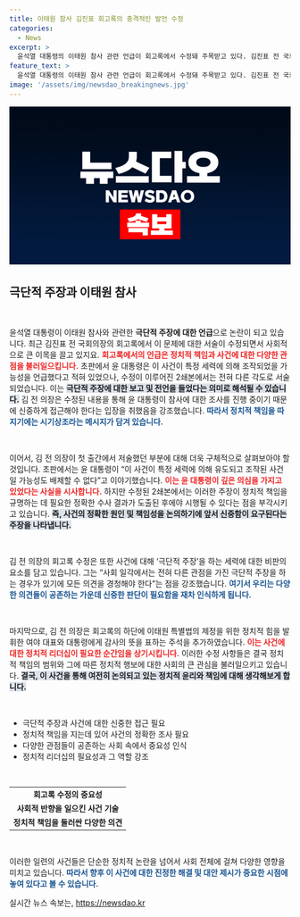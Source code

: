 ```yaml
---
title: 이태원 참사 김진표 회고록의 충격적인 발언 수정
categories:
  - News
excerpt: >
  윤석열 대통령의 이태원 참사 관련 언급이 회고록에서 수정돼 주목받고 있다. 김진표 전 국회의장은 조작 가능성 대신 극단적 주장으로 바꿨고, 대통령의 입장도 명확하게 변화했다. 과연 이 수정이 어떤 파장을 일으킬지 귀추가 주목된다!
feature_text: >
  윤석열 대통령의 이태원 참사 관련 언급이 회고록에서 수정돼 주목받고 있다. 김진표 전 국회의장은 조작 가능성 대신 극단적 주장으로 바꿨고, 대통령의 입장도 명확하게 변화했다. 과연 이 수정이 어떤 파장을 일으킬지 귀추가 주목된다!
image: '/assets/img/newsdao_breakingnews.jpg'
---
```


<p><img src="/assets/img/newsdao_breakingnews.jpg" alt="ranknews 속보" /></p>

<h2 data-ke-size="size26">극단적 주장과 이태원 참사</h2>

<p data-ke-size="size16">&nbsp;</p>

<p>윤석열 대통령이 이태원 참사와 관련한 <b>극단적 주장에 대한 언급</b>으로 논란이 되고 있습니다. 최근 김진표 전 국회의장의 회고록에서 이 문제에 대한 서술이 수정되면서 사회적으로 큰 이목을 끌고 있지요. <b><span style="color: #ee2323;">회고록에서의 언급은 정치적 책임과 사건에 대한 다양한 관점을 불러일으킵니다.</span></b> 초판에서 윤 대통령은 이 사건이 특정 세력에 의해 조작되었을 가능성을 언급했다고 적혀 있었으나, 수정이 이루어진 2쇄본에서는 전혀 다른 각도로 서술되었습니다. 이는 <b><span style="background-color: #21538527;">극단적 주장에 대한 보고 및 전언을 들었다는 의미로 해석될 수 있습니다.</span></b> 김 전 의장은 수정된 내용을 통해 윤 대통령이 참사에 대한 조사를 진행 중이기 때문에 신중하게 접근해야 한다는 입장을 취했음을 강조했습니다. <b><span style="color: #1a5490;">따라서 정치적 책임을 따지기에는 시기상조라는 메시지가 담겨 있습니다.</span></b></p>

<p data-ke-size="size16">&nbsp;</p>

<p>이어서, 김 전 의장이 첫 출간에서 저술했던 부분에 대해 더욱 구체적으로 살펴보아야 할 것입니다. 초판에서는 윤 대통령이 “이 사건이 특정 세력에 의해 유도되고 조작된 사건일 가능성도 배제할 수 없다”고 이야기했습니다. <b><span style="color: #ee2323;">이는 윤 대통령이 깊은 의심을 가지고 있었다는 사실을 시사합니다.</span></b> 하지만 수정된 2쇄본에서는 이러한 주장이 정치적 책임을 규명하는 데 필요한 정확한 수사 결과가 도출된 후에야 시행될 수 있다는 점을 부각시키고 있습니다. <b><span style="background-color: #21538527;">즉, 사건의 정확한 원인 및 책임성을 논의하기에 앞서 신중함이 요구된다는 주장을 나타냅니다.</span></b></p>

<p data-ke-size="size16">&nbsp;</p>

<p>김 전 의장의 회고록 수정은 또한 사건에 대해 ‘극단적 주장’을 하는 세력에 대한 비판의 요소를 담고 있습니다. 그는 “사회 일각에서는 전혀 다른 관점을 가진 극단적 주장을 하는 경우가 있기에 모든 의견을 경청해야 한다”는 점을 강조했습니다. <b><span style="color: #1a5490;">여기서 우리는 다양한 의견들이 공존하는 가운데 신중한 판단이 필요함을 재차 인식하게 됩니다.</span></b> </p>

<p data-ke-size="size16">&nbsp;</p>

<p>마지막으로, 김 전 의장은 회고록의 하단에 이태원 특별법의 제정을 위한 정치적 힘을 발휘한 여야 대표와 대통령에게 감사의 뜻을 표하는 주석을 추가하였습니다. <b><span style="color: #ee2323;">이는 사건에 대한 정치적 리더십이 필요한 순간임을 상기시킵니다.</span></b> 이러한 수정 사항들은 결국 정치적 책임의 범위와 그에 따른 정치적 행보에 대한 사회의 큰 관심을 불러일으키고 있습니다. <b><span style="background-color: #21538527;">결국, 이 사건을 통해 여전히 논의되고 있는 정치적 윤리와 책임에 대해 생각해보게 합니다.</span></b></p>

<p data-ke-size="size16">&nbsp;</p>

<ul>
    <li>극단적 주장과 사건에 대한 신중한 접근 필요</li>
    <li>정치적 책임을 지는데 있어 사건의 정확한 조사 필요</li>
    <li>다양한 관점들이 공존하는 사회 속에서 중요성 인식</li>
    <li>정치적 리더십의 필요성과 그 역할 강조</li>
</ul>

<p data-ke-size="size16">&nbsp;</p>

<table style="width: 100%; border-collapse: collapse;">
    <tr>
        <td style="text-align: center; height: 17px;"><b>회고록 수정의 중요성</b></td>
    </tr>
    <tr>
        <td style="text-align: center; height: 17px;"><b>사회적 반향을 일으킨 사건 기술</b></td>
    </tr>
    <tr>
        <td style="text-align: center; height: 17px;"><b>정치적 책임을 둘러싼 다양한 의견</b></td>
    </tr>
</table>

<p data-ke-size="size16">&nbsp;</p>

<p>이러한 일련의 사건들은 단순한 정치적 논란을 넘어서 사회 전체에 걸쳐 다양한 영향을 미치고 있습니다. <b><span style="color: #1a5490;">따라서 향후 이 사건에 대한 진정한 해결 및 대안 제시가 중요한 시점에 놓여 있다고 볼 수 있습니다.</span></b></p>
실시간 뉴스 속보는, <a href="https://newsdao.kr" rel="dofollow">https://newsdao.kr</a>


